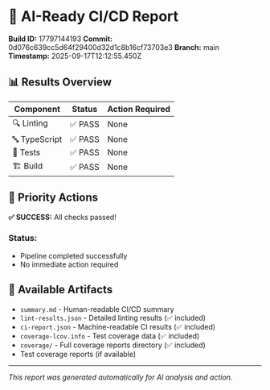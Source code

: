 # 🤖 AI-Ready CI/CD Report

**Build ID:** 17797144193
**Commit:** 0d076c639cc5d64f29400d32d1c8b16cf73703e3
**Branch:** main
**Timestamp:** 2025-09-17T12:12:55.450Z

## 📊 Results Overview

| Component | Status | Action Required |
|-----------|---------|----------------|
| 🔍 Linting | ✅ PASS | None |
| 🔤 TypeScript | ✅ PASS | None |
| 🧪 Tests | ✅ PASS | None |
| 🏗️ Build | ✅ PASS | None |

## 🎯 Priority Actions

**✅ SUCCESS:** All checks passed!

### Status:
- Pipeline completed successfully
- No immediate action required

## 📁 Available Artifacts

- `summary.md` - Human-readable CI/CD summary  
- `lint-results.json` - Detailed linting results (✅ included)
- `ci-report.json` - Machine-readable CI results (✅ included)
- `coverage-lcov.info` - Test coverage data (✅ included)
- `coverage/` - Full coverage reports directory (✅ included)
- Test coverage reports (if available)

---
*This report was generated automatically for AI analysis and action.*
